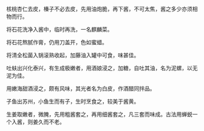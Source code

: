 核桃杏仁去皮，榛子不必去皮，先用油炮脆，再下酱，不可太焦，酱之多少亦须相物而行。

将石花洗净入酱中，临时再洗，一名麒麟菜。

将石花熬腻作膏，仍用刀盖开，色如蜜蜡。

将清全松菌入锅滚熟收起，加藤油入罐中可食，味甚佳。

吐蚨出兴化泰兴，有生成极嫩者，用酒娘浸之，加糖，自吐其油，名为泥螺，以无泥为佳。

用嫩海甜酒浸之，颇有风味，其光者名为白皮，作酒醋同拌品。

子鱼出苏州，小鱼生而有子，生时烹食之，较美于酱黄。

生姜取嫩者，微腌，先用粗酱套之，再用细酱套之，凡三套而味成。古法用蝉蜕一个入酱，则姜久而不老。
